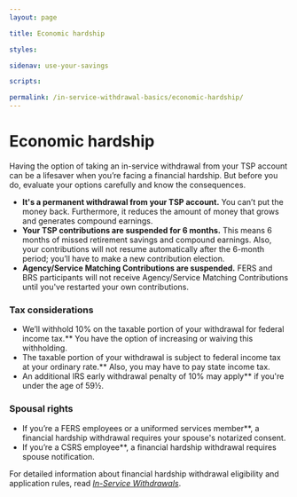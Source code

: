```yaml
---
layout: page

title: Economic hardship

styles:

sidenav: use-your-savings

scripts:

permalink: /in-service-withdrawal-basics/economic-hardship/
---
```


# Economic hardship

Having the option of taking an in-service withdrawal from your TSP account can be a lifesaver when you’re facing a financial hardship. But before you do, evaluate your options carefully and know the consequences.

- **It's a permanent withdrawal from your TSP account.** You can’t put the money back. Furthermore, it reduces the amount of money that grows and generates compound earnings.
- **Your TSP contributions are suspended for 6 months.** This means 6 months of missed retirement savings and compound earnings. Also, your contributions will not resume automatically after the 6-month period; you’ll have to make a new contribution election.
- **Agency/Service Matching Contributions are suspended.** FERS and BRS participants will not receive Agency/Service Matching Contributions until you've restarted your own contributions.

### Tax considerations

- We’ll withhold 10% on the taxable portion of your withdrawal for federal income tax.** You have the option of increasing or waiving this withholding.
- The taxable portion of your withdrawal is subject to federal income tax at your ordinary rate.** Also, you may have to pay state income tax.
- An additional IRS early withdrawal penalty of 10% may apply** if you're under the age of 59½.

### Spousal rights

- If you’re a FERS employees or a uniformed services member**, a financial hardship withdrawal requires your spouse's notarized consent.
- If you’re a CSRS employee**, a financial hardship withdrawal requires spouse notification.

For detailed information about financial hardship withdrawal eligibility and application rules, read *[In-Service Withdrawals](javascript:void(0))*.

<!-- CONTENT END -->

